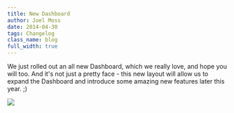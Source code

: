 ```yaml
---
title: New Dashboard
author: Joel Moss
date: 2014-04-30
tags: Changelog
class_name: blog
full_width: true
---
```


We just rolled out an all new Dashboard, which we really love, and hope you will too. And it's not just a pretty face - this new layout will allow us to expand the Dashboard and introduce some amazing new features later this year. ;)

![](blog/new-dashboard.png)